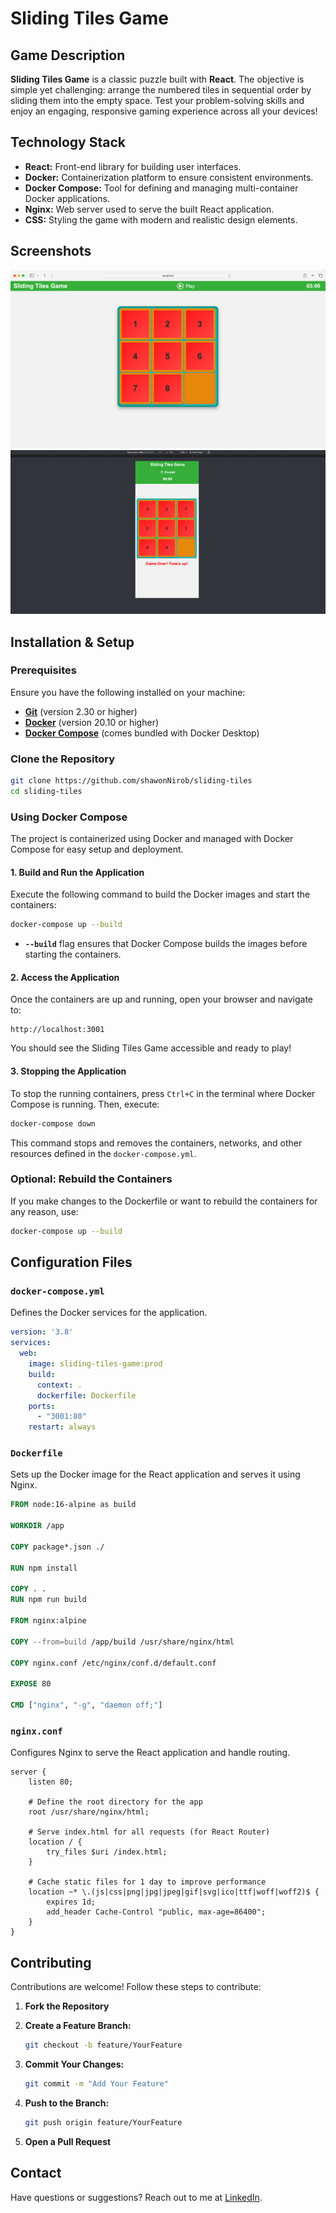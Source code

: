 # Sliding Tiles Game

## Game Description

**Sliding Tiles Game** is a classic puzzle built with **React**. The objective is simple yet challenging: arrange the numbered tiles in sequential order by sliding them into the empty space. Test your problem-solving skills and enjoy an engaging, responsive gaming experience across all your devices!

## Technology Stack

- **React:** Front-end library for building user interfaces.
- **Docker:** Containerization platform to ensure consistent environments.
- **Docker Compose:** Tool for defining and managing multi-container Docker applications.
- **Nginx:** Web server used to serve the built React application.
- **CSS:** Styling the game with modern and realistic design elements.

## Screenshots

![alt text](Play.png)
![alt text](<Responsive Adjustment Mobile.png>)



## Installation & Setup

### Prerequisites

Ensure you have the following installed on your machine:

- **[Git](https://git-scm.com/)** (version 2.30 or higher)
- **[Docker](https://www.docker.com/get-started)** (version 20.10 or higher)
- **[Docker Compose](https://docs.docker.com/compose/install/)** (comes bundled with Docker Desktop)

### Clone the Repository

```bash
git clone https://github.com/shawonNirob/sliding-tiles
cd sliding-tiles
```

### Using Docker Compose

The project is containerized using Docker and managed with Docker Compose for easy setup and deployment.

#### 1. **Build and Run the Application**

Execute the following command to build the Docker images and start the containers:

```bash
docker-compose up --build
```

- **`--build`** flag ensures that Docker Compose builds the images before starting the containers.

#### 2. **Access the Application**

Once the containers are up and running, open your browser and navigate to:

```
http://localhost:3001
```

You should see the Sliding Tiles Game accessible and ready to play!

#### 3. **Stopping the Application**

To stop the running containers, press `Ctrl+C` in the terminal where Docker Compose is running. Then, execute:

```bash
docker-compose down
```

This command stops and removes the containers, networks, and other resources defined in the `docker-compose.yml`.

### Optional: Rebuild the Containers

If you make changes to the Dockerfile or want to rebuild the containers for any reason, use:

```bash
docker-compose up --build
```

## Configuration Files

### `docker-compose.yml`

Defines the Docker services for the application.

```yaml
version: '3.8'
services:
  web:
    image: sliding-tiles-game:prod
    build:
      context: .
      dockerfile: Dockerfile
    ports:
      - "3001:80"
    restart: always
```

### `Dockerfile`

Sets up the Docker image for the React application and serves it using Nginx.

```dockerfile
FROM node:16-alpine as build

WORKDIR /app

COPY package*.json ./

RUN npm install

COPY . .
RUN npm run build

FROM nginx:alpine

COPY --from=build /app/build /usr/share/nginx/html

COPY nginx.conf /etc/nginx/conf.d/default.conf

EXPOSE 80

CMD ["nginx", "-g", "daemon off;"]
```

### `nginx.conf`

Configures Nginx to serve the React application and handle routing.

```nginx
server {
    listen 80;

    # Define the root directory for the app
    root /usr/share/nginx/html;

    # Serve index.html for all requests (for React Router)
    location / {
        try_files $uri /index.html;
    }

    # Cache static files for 1 day to improve performance
    location ~* \.(js|css|png|jpg|jpeg|gif|svg|ico|ttf|woff|woff2)$ {
        expires 1d;
        add_header Cache-Control "public, max-age=86400";
    }
}
```

## Contributing

Contributions are welcome! Follow these steps to contribute:

1. **Fork the Repository**

2. **Create a Feature Branch:**

    ```bash
    git checkout -b feature/YourFeature
    ```

3. **Commit Your Changes:**

    ```bash
    git commit -m "Add Your Feature"
    ```

4. **Push to the Branch:**

    ```bash
    git push origin feature/YourFeature
    ```

5. **Open a Pull Request**


## Contact

Have questions or suggestions? Reach out to me at [LinkedIn](https://www.linkedin.com/in/shawon-sarowar/).
